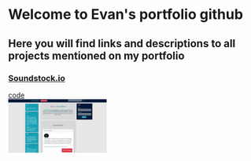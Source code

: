 # Welcome to Evan's portfolio github
## Here you will find links and descriptions to all projects mentioned on my portfolio

### [Soundstock.io](soundstock.io)
[code](https://github.com/EwilsonS/EvanSoundStock)
<br />
<img src="./assets/images/soundstock.JPG" width="200px">
